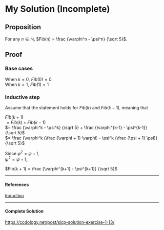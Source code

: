 # My Solution (Incomplete)
## Proposition
For any $n \in \mathbb{N}$, $Fib(n) = \frac {\varphi^n - \psi^n} {\sqrt 5}$.  

## Proof
### Base cases
When $k = 0$, $Fib(0) = 0$  
When $k = 1$, $Fib(1) = 1$  

### Inductive step
Assume that the statement holds for $Fib(k)$ and $Fib(k - 1)$, meaning that   

$Fib(k + 1)$  
$= Fib(k) + Fib(k-1)$  
$= \frac {\varphi^k - \psi^k} {\sqrt 5} + \frac {\varphi^{k-1} - \psi^{k-1}} {\sqrt 5}$  
$= \frac {\varphi^k (\frac {\varphi + 1} \varphi) - \psi^k (\frac {\psi + 1} \psi)} {\sqrt 5}$  

Since $\varphi^2 = {\varphi + 1}$,   
$\psi^2 = \psi + 1$,  

$Fib(k + 1) = \frac {\varphi^{k+1} - \psi^{k+1}} {\sqrt 5}$

---
#### References
[Induction](https://en.wikipedia.org/wiki/Mathematical_induction)

---
#### Complete Solution 
https://codology.net/post/sicp-solution-exercise-1-13/